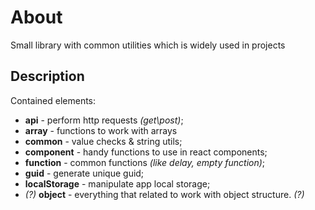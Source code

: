 # About
Small library with common utilities which is widely used in projects

## Description
Contained elements:
 - **api** - perform http requests *(get\post)*;
 - **array** - functions to work with arrays
 - **common** - value checks & string utils;
 - **component** - handy functions to use in react components;
 - **function** - common functions *(like delay, empty function)*;
 - **guid** - generate unique guid;
 - **localStorage** - manipulate app local storage;
 - *(?)* **object** - everything that related to work with object structure. *(?)*
